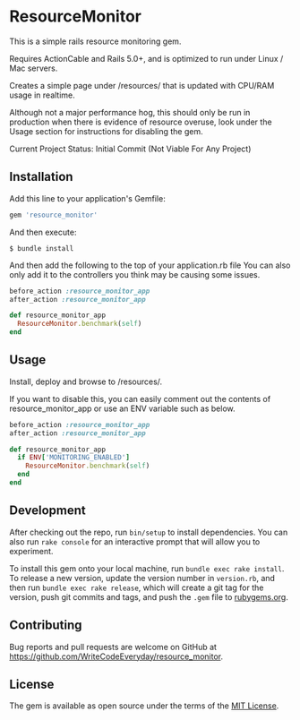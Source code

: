 # ResourceMonitor

This is a simple rails resource monitoring gem.

Requires ActionCable and Rails 5.0+, and is optimized to run under Linux / Mac servers.

Creates a simple page under /resources/ that is updated with CPU/RAM usage in realtime.

Although not a major performance hog, this should only be run in production when there is evidence of resource overuse, look under the Usage section for instructions for disabling the gem.

Current Project Status: Initial Commit (Not Viable For Any Project)

## Installation

Add this line to your application's Gemfile:

```ruby
gem 'resource_monitor'
```

And then execute:

    $ bundle install

And then add the following to the top of your application.rb file
You can also only add it to the controllers you think may be causing some issues.

```ruby
before_action :resource_monitor_app
after_action :resource_monitor_app

def resource_monitor_app
  ResourceMonitor.benchmark(self)
end
```

## Usage

Install, deploy and browse to /resources/.

If you want to disable this, you can easily comment out the contents of resource_monitor_app or use an ENV variable such as below.

```ruby
before_action :resource_monitor_app
after_action :resource_monitor_app

def resource_monitor_app
  if ENV['MONITORING_ENABLED']
    ResourceMonitor.benchmark(self)
  end
end
```

## Development

After checking out the repo, run `bin/setup` to install dependencies. You can also run `rake console` for an interactive prompt that will allow you to experiment.

To install this gem onto your local machine, run `bundle exec rake install`. To release a new version, update the version number in `version.rb`, and then run `bundle exec rake release`, which will create a git tag for the version, push git commits and tags, and push the `.gem` file to [rubygems.org](https://rubygems.org).

## Contributing

Bug reports and pull requests are welcome on GitHub at https://github.com/WriteCodeEveryday/resource_monitor.


## License

The gem is available as open source under the terms of the [MIT License](http://opensource.org/licenses/MIT).
